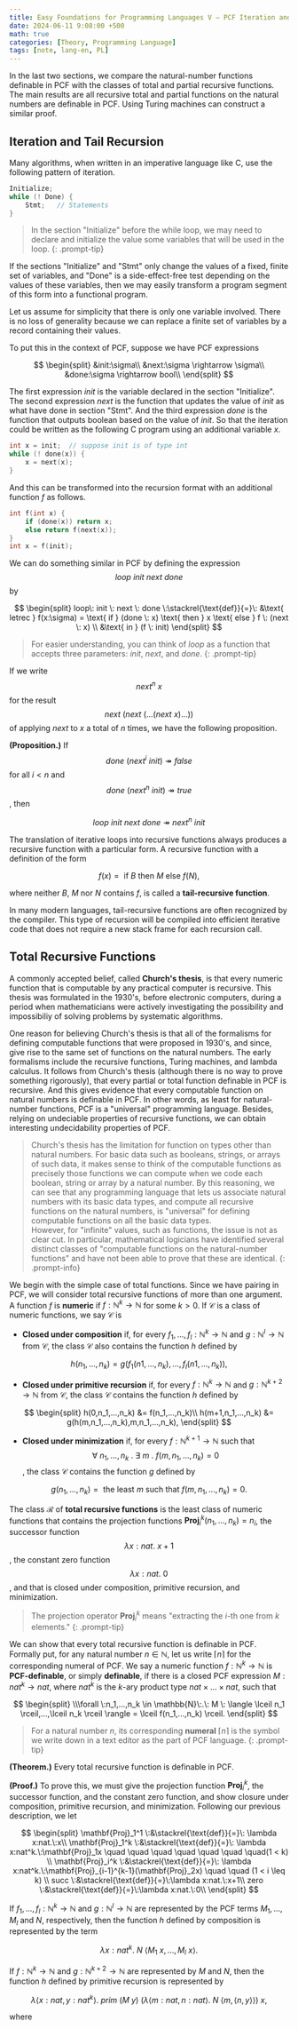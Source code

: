 ```yaml
---
title: Easy Foundations for Programming Languages V — PCF Iteration and Recursion
date: 2024-06-11 9:08:00 +500
math: true
categories: [Theory, Programming Language]
tags: [note, lang-en, PL]
---
```


In the last two sections, we compare the natural-number functions definable in PCF with the classes of total and partial recursive functions. The main results are all recursive total and partial functions on the natural numbers are definable in PCF. Using Turing machines can construct a similar proof.

## Iteration and Tail Recursion

Many algorithms, when written in an imperative language like C, use the following pattern of iteration.

```c
Initialize;
while (! Done) {
	Stmt;   // Statements
}
```

> In the section "Initialize" before the while loop, we may need to declare and initialize the value some variables that will be used in the loop.
{: .prompt-tip}

If the sections "Initialize" and "Stmt" only change the values of a fixed, finite set of variables, and "Done" is a side-effect-free test depending on the values of these variables, then we may easily transform a program segment of this form into a functional program.

Let us assume for simplicity that there is only one variable involved. There is no loss of generality because we can replace a finite set of variables by a record containing their values.

To put this in the context of PCF, suppose we have PCF expressions

$$
\begin{split}
&init:\sigma\\
&next:\sigma \rightarrow \sigma\\
&done:\sigma \rightarrow bool\\
\end{split}
$$

The first expression $init$ is the variable declared in the section "Initialize". The second expression $next$ is the function that updates the value of $init$ as what have done in section "Stmt". And the third expression $done$ is the function that outputs boolean based on the value of $init$. So that the iteration could be written as the following C program using an additional variable $x$.

```c
int x = init;  // suppose init is of type int
while (! done(x)) {
	x = next(x);
}
```

And this can be transformed into the recursion format with an additional function $f$ as follows.

```c
int f(int x) {
	if (done(x)) return x;
	else return f(next(x));
}
int x = f(init);
```

We can do something similar in PCF by defining the expression $$ loop\: init \: next \: done $$ by

$$ 
\begin{split}
loop\: init \: next \: done \:\stackrel{\text{def}}{=}\: &\text{ letrec } f(x:\sigma) = \text{ if } (done \: x) \text{ then } x \text{ else } f \: (next \: x) \\
&\text{ in } (f \: init) 
\end{split}
$$

> For easier understanding, you can think of $loop$ as a function that accepts three parameters: $init$, $next$, and $done$.
{: .prompt-tip}

If we write $$next^n \:x$$ for the result $$next\:(next\:(...(next\:x)...))$$ of applying $next$ to $x$ a total of $n$ times, we have the following proposition.

**(Proposition.)** If $$done \: (next^i \: init) \twoheadrightarrow false$$ for all $i < n$ and $$done \: (next^n \: init) \twoheadrightarrow true$$, then

$$loop\: init \: next \: done \twoheadrightarrow next^n \: init$$

The translation of iterative loops into recursive functions always produces a recursive function with a particular form. A recursive function with a definition of the form

$$ f(x) = \text{ if } B \text{ then } M \text{ else } f(N) ,$$

where neither $B$, $M$ nor $N$ contains $f$, is called a **tail-recursive function**.

In many modern languages, tail-recursive functions are often recognized by the compiler. This type of recursion will be compiled into efficient iterative code that does not require a new stack frame for each recursion call.


## Total Recursive Functions

A commonly accepted belief, called **Church's thesis**, is that every numeric function that is computable by any practical computer is recursive. This thesis was formulated in the 1930's, before electronic computers, during a period when mathematicians were actively investigating the possibility and impossibiliy of solving problems by systematic algorithms.

One reason for believing Church's thesis is that all of the formalisms for defining computable functions that were proposed in 1930's, and since, give rise to the same set of functions on the natural numbers. The early formalisms include the recursive functions, Turing machines, and lambda calculus. It follows from Church's thesis (although there is no way to prove something rigorously), that every partial or total function definable in PCF is recursive. And this gives evidence that every computable function on natural numbers is definable in PCF. In other words, as least for natural-number functions, PCF is a "universal" programming language. Besides, relying on undeciable properties of recursive functions, we can obtain interesting undecidability properties of PCF.

> Church's thesis has the limitation for function on types other than natural numbers. For basic data such as booleans, strings, or arrays of such data, it makes sense to think of the computable functions as precisely those functions we can compute when we code each boolean, string or array by a natural number. By this reasoning, we can see that any programming language that lets us associate natural numbers with its basic data types, and compute all recursive functions on the natural numbers, is "universal" for defining computable functions on all the basic data types.  
However, for "infinite" values, such as functions, the issue is not as clear cut. In particular, mathematical logicians have identified several distinct classes of "computable functions on the natural-number functions" and have not been able to prove that these are identical.
{: .prompt-info}

We begin with the simple case of total functions. Since we have pairing in PCF, we will consider total recursive functions of more than one argument. A function $f$ is **numeric** if $f:\mathbb{N}^k \rightarrow \mathbb{N}$ for some $k > 0$. If $\mathcal{C}$ is a class of numeric functions, we say $\mathcal{C}$ is

- **Closed under composition** if, for every $f_1,...,f_l:\mathbb{N}^k \rightarrow \mathbb{N}$ and $g:\mathbb{N}^l \rightarrow \mathbb{N}$ from $\mathcal{C}$, the class $\mathcal{C}$ also contains the function $h$ defined by

$$h(n_1,...,n_k) = g(f_1(n1,...,n_k),...,f_l(n1,...,n_k)),$$

- **Closed under primitive recursion** if, for every $f:\mathbb{N}^k \rightarrow \mathbb{N}$ and $g:\mathbb{N}^{k+2} \rightarrow \mathbb{N}$ from $\mathcal{C}$, the class $\mathcal{C}$ contains the function $h$ defined by

$$ 
\begin{split}
h(0,n_1,...,n_k) &= f(n_1,...,n_k)\\
h(m+1,n_1,...,n_k) &= g(h(m,n_1,...,n_k),m,n_1,...,n_k),
\end{split}
$$

- **Closed under minimization** if, for every $f:\mathbb{N}^{k+1} \rightarrow \mathbb{N}$ such that $$\forall \: n_1,...,n_k\:.\:\exists \: m \:.\: f(m,n_1,...,n_k) = 0$$, the class $\mathcal{C}$ contains the function $g$ defined by

$$g(n_1,...,n_k) = \text{ the least } m \text{ such that } f(m, n_1,...,n_k) = 0.$$

The class $\mathcal{R}$ of **total recursive functions** is the least class of numeric functions that contains the projection functions $\mathbf{Proj}_i^k(n_1,...,n_k)=n_i$, the successor function $$\lambda x:nat.\:x+1$$, the constant zero function $$\lambda x:nat.\:0$$, and that is closed under composition, primitive recursion, and minimization.
> The projection operator $\mathbf{Proj}_i^k$ means "extracting the $i$-th one from $k$ elements."
{: .prompt-tip}

We can show that every total recursive function is definable in PCF. Formally put, for any natural number $n \in \mathbb{N}$, let us write $\lceil n \rceil$ for the corresponding numeral of PCF. We say a numeric function $f:\mathbb{N}^k \rightarrow \mathbb{N}$ is **PCF-definable**, or simply **definable**, if there is a closed PCF expression $M:nat^k \rightarrow nat$, where $nat^k$ is the $k$-ary product type $nat \times ... \times nat$, such that

$$ 
\begin{split}
\\\forall \:n_1,...,n_k \in \mathbb{N}\:.\: M \: \langle  \lceil n_1 \rceil,...,\lceil n_k \rceil \rangle = \lceil f(n_1,...,n_k) \rceil.
\end{split}
$$

> For a natural number $n$, its corresponding **numeral** $\lceil n \rceil$ is the symbol we write down in a text editor as the part of PCF language.
{: .prompt-tip}

**(Theorem.)** Every total recursive function is definable in PCF.

**(Proof.)** To prove this, we must give the projection function $\mathbf{Proj}_i^k$, the successor function, and the constant zero function, and show closure under composition, primitive recursion, and minimization. Following our previous description, we let

$$
\begin{split}
\mathbf{Proj}_1^1 \:&\stackrel{\text{def}}{=}\: \lambda x:nat.\:x\\
\mathbf{Proj}_1^k \:&\stackrel{\text{def}}{=}\: \lambda x:nat^k.\:\mathbf{Proj}_1x \quad \quad \quad \quad \quad \quad \quad(1 < k) \\
\mathbf{Proj}_i^k \:&\stackrel{\text{def}}{=}\: \lambda x:nat^k.\:\mathbf{Proj}_{i-1}^{k-1}(\mathbf{Proj}_2x)  \quad \quad (1 < i \leq k) \\
succ \:&\stackrel{\text{def}}{=}\:\lambda x:nat.\:x+1\\
zero \:&\stackrel{\text{def}}{=}\:\lambda x:nat.\:0\\
\end{split}
$$

If $f_1,...,f_l:\mathbb{N}^k \rightarrow \mathbb{N}$ and $g:\mathbb{N}^l \rightarrow \mathbb{N}$ are represented by the PCF terms $M_1,...,M_l$ and $N$, respectively, then the function $h$ defined by composition is represented by the term

$$\lambda x:nat^k .\: N \: \langle M_1\:x ,..., M_l\:x \rangle.$$

If $f:\mathbb{N}^k \rightarrow \mathbb{N}$ and $g:\mathbb{N}^{k+2} \rightarrow \mathbb{N}$ are represented by $M$ and $N$, then the function $h$ defined by primitive recursion is represented by

$$\lambda \langle x:nat,y:nat^k \rangle.\: prim \:(M \: y) \: (\lambda\langle m:nat,n:nat \rangle .\:N \:\langle m,\langle n,y \rangle \rangle) \: x,$$

where 